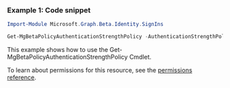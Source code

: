 ### Example 1: Code snippet

```powershellImport-Module Microsoft.Graph.Beta.Identity.SignIns

Get-MgBetaPolicyAuthenticationStrengthPolicy -AuthenticationStrengthPolicyId $authenticationStrengthPolicyId
```
This example shows how to use the Get-MgBetaPolicyAuthenticationStrengthPolicy Cmdlet.
To learn about permissions for this resource, see the [permissions reference](/graph/permissions-reference).

